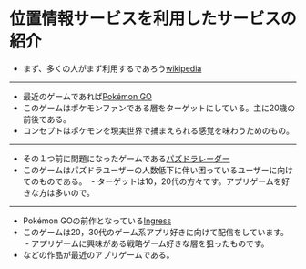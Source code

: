 # 位置情報サービスを利用したサービスの紹介
- まず、多くの人がまず利用するであろう[wikipedia](https://ja.wikipedia.org/wiki/%E4%BD%8D%E7%BD%AE%E6%83%85%E5%A0%B1%E3%82%B5%E3%83%BC%E3%83%93%E3%82%B9)
*****************************
- 最近のゲームであれば[Pokémon GO](http://pokemongo.nianticlabs.com/ja/)
 - このゲームはポケモンファンである層をターゲットにしている。主に20歳の前後である。
  - コンセプトはポケモンを現実世界で捕まえられる感覚を味わうためのもの。
  
*****************************

- その１つ前に問題になったゲームである[パズドラレーダー](https://padr.gungho.jp/)　
 - このゲームはパズドラユーザーの人数低下に伴い困っているユーザーに向けてのものである。
  - ターゲットは10，20代の方々です。アプリゲームを好きな方は多いので。
  
*****************************

- Pokémon GOの前作となっている[Ingress](https://www.ingress.com/)
 - このゲームは20，30代のゲーム系アプリ好きに向けて配信をしています。
  - アプリゲームに興味がある戦略ゲーム好きな層を狙ったものです。
 - などの作品が最近のアプリゲームである。
